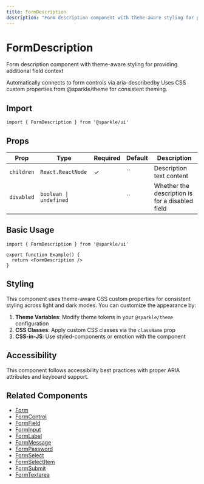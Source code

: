 ```yaml
---
title: FormDescription
description: "Form description component with theme-aware styling for providing additional field context Automatically connects to form controls via aria-describedby Uses CSS custom properties from @sparkle/theme for consistent theming."
---
```


# FormDescription

Form description component with theme-aware styling for providing additional field context

Automatically connects to form controls via aria-describedby Uses CSS custom properties from @sparkle/theme for consistent theming.

## Import

```tsx
import { FormDescription } from '@sparkle/ui'
```

## Props

| Prop       | Type                   | Required | Default | Description                                     |
| ---------- | ---------------------- | -------- | ------- | ----------------------------------------------- |
| `children` | `React.ReactNode`      | ✓        | ``      | Description text content                        |
| `disabled` | `boolean \| undefined` |          | ``      | Whether the description is for a disabled field |

## Basic Usage

```tsx
import { FormDescription } from '@sparkle/ui'

export function Example() {
  return <FormDescription />
}
```

## Styling

This component uses theme-aware CSS custom properties for consistent styling across light and dark modes. You can customize the appearance by:

1. **Theme Variables**: Modify theme tokens in your `@sparkle/theme` configuration
2. **CSS Classes**: Apply custom CSS classes via the `className` prop
3. **CSS-in-JS**: Use styled-components or emotion with the component

## Accessibility

This component follows accessibility best practices with proper ARIA attributes and keyboard support.

## Related Components

- [Form](./form)
- [FormControl](./form-control)
- [FormField](./form-field)
- [FormInput](./form-input)
- [FormLabel](./form-label)
- [FormMessage](./form-message)
- [FormPassword](./form-password)
- [FormSelect](./form-select)
- [FormSelectItem](./form-select-item)
- [FormSubmit](./form-submit)
- [FormTextarea](./form-textarea)
